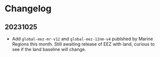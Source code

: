# Changelog

## 20231025

* Add `global-eez-mr-v12` and `global-eez-12nm-v4` publshed by Marine Regions this month.  Still awaiting release of EEZ with land, curious to see if the land baseline will change.
